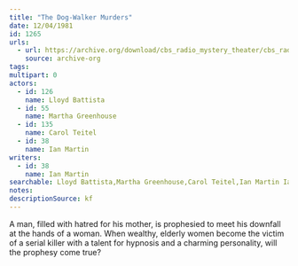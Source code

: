 ```yaml
---
title: "The Dog-Walker Murders"
date: 12/04/1981
id: 1265
urls: 
  - url: https://archive.org/download/cbs_radio_mystery_theater/cbs_radio_mystery_theater-1251-1300.zip/cbs_radio_mystery_theater-1251-1300%2Fcbsrmt_1265_the_dog_walker_murders.mp3
    source: archive-org
tags: 
multipart: 0
actors:  
  - id: 126
    name: Lloyd Battista  
  - id: 55
    name: Martha Greenhouse  
  - id: 135
    name: Carol Teitel  
  - id: 38
    name: Ian Martin
writers:  
  - id: 38
    name: Ian Martin
searchable: Lloyd Battista,Martha Greenhouse,Carol Teitel,Ian Martin Ian Martin
notes: 
descriptionSource: kf
---
```

A man, filled with hatred for his mother, is prophesied to meet his downfall at the hands of a woman. When wealthy, elderly women become the victim of a serial killer with a talent for hypnosis and a charming personality, will the prophesy come true?